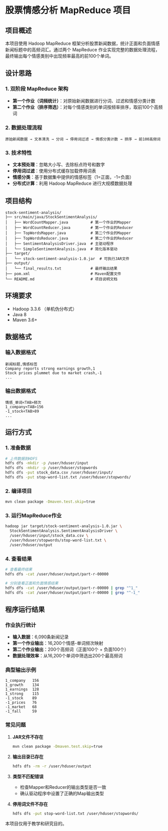 # 股票情感分析 MapReduce 项目

## 项目概述

本项目使用 Hadoop MapReduce 框架分析股票新闻数据，统计正面和负面情感新闻标题中的高频词汇。通过两个 MapReduce 作业实现完整的数据处理流程，最终输出每个情感类别中出现频率最高的前100个单词。

## 设计思路

### 1. 双阶段 MapReduce 架构

- **第一个作业（词频统计）**：对原始新闻数据进行分词、过滤和情感分类计数
- **第二个作业（排序筛选）**：对每个情感类别的单词按频率排序，取前100个高频词

### 2. 数据处理流程

```
原始新闻数据 → 文本清洗 → 分词 → 停用词过滤 → 情感分类计数 → 排序 → 前100高频词
```

### 3. 技术特性

- **文本预处理**：忽略大小写、去除标点符号和数字
- **停用词过滤**：使用分布式缓存加载停用词表
- **情感分类**：基于数据集中提供的情感标签（1=正面，-1=负面）
- **分布式计算**：利用 Hadoop MapReduce 进行大规模数据处理

## 项目结构

```
stock-sentiment-analysis/
├── src/main/java/StockSentimentAnalysis/
│   ├── WordCountMapper.java          # 第一个作业的Mapper
│   ├── WordCountReducer.java         # 第一个作业的Reducer
│   ├── TopWordsMapper.java           # 第二个作业的Mapper  
│   ├── TopWordsReducer.java          # 第二个作业的Reducer
│   ├── SentimentAnalysisDriver.java  # 主驱动程序
│   └── SimpleSentimentAnalysis.java  # 简化版本驱动
├── target/
│   └── stock-sentiment-analysis-1.0.jar  # 可执行JAR文件
├── output/
│   └── final_results.txt             # 最终输出结果
├── pom.xml                           # Maven配置文件
└── README.md                         # 项目说明文档
```

## 环境要求

- Hadoop 3.3.6 （单机伪分布式）
- Java 8
- Maven 3.6+

## 数据格式

### 输入数据格式
```
新闻标题,情感标签
Company reports strong earnings growth,1
Stock prices plummet due to market crash,-1
...
```

### 输出数据格式
```
情感_单词<TAB>频次
1_company<TAB>156
-1_stock<TAB>89
...
```

## 运行方式

### 1. 准备数据
```bash
# 上传数据到HDFS
hdfs dfs -mkdir -p /user/hduser/input
hdfs dfs -mkdir -p /user/hduser/stopwords
hdfs dfs -put stock_data.csv /user/hduser/input/
hdfs dfs -put stop-word-list.txt /user/hduser/stopwords/
```

### 2. 编译项目
```bash
mvn clean package -Dmaven.test.skip=true
```

### 3. 运行MapReduce作业
```bash
hadoop jar target/stock-sentiment-analysis-1.0.jar \
  StockSentimentAnalysis.SentimentAnalysisDriver \
  /user/hduser/input/stock_data.csv \
  /user/hduser/stopwords/stop-word-list.txt \
  /user/hduser/output
```

### 4. 查看结果
```bash
# 查看最终结果
hdfs dfs -cat /user/hduser/output/part-r-00000

# 分别查看正面和负面情感结果
hdfs dfs -cat /user/hduser/output/part-r-00000 | grep "^1_"
hdfs dfs -cat /user/hduser/output/part-r-00000 | grep "^-1_"
```

## 程序运行结果

### 作业执行统计
- **输入数据**：6,090条新闻记录
- **第一个作业输出**：16,200个情感-单词频次映射
- **第二个作业输出**：200个高频词（正面100个 + 负面100个）
- **数据处理效率**：从16,200个单词中筛选出200个最高频词

### 典型输出示例
```
1_company   156
1_growth    134
1_earnings  128
1_strong    115
-1_stock    89
-1_prices   76
-1_market   68
-1_fall     59
```

### 常见问题
1. **JAR文件不存在**
   ```bash
   mvn clean package -Dmaven.test.skip=true
   ```

2. **输出目录已存在**
   ```bash
   hdfs dfs -rm -r /user/hduser/output
   ```

3. **类型不匹配错误**
   - 检查Mapper和Reducer的输出类型是否一致
   - 确认驱动程序中设置了正确的Map输出类型

4. **停用词文件不存在**
   ```bash
   hdfs dfs -put stop-word-list.txt /user/hduser/stopwords/
   ```
   

本项目仅用于教学和研究目的。
